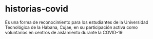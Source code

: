 # historias-covid

Es una forma de reconocimiento para los estudiantes de la Universidad Tecnológica de la Habana, Cujae, en su participación activa como voluntarios en centros de aislamiento durante la COVID-19

